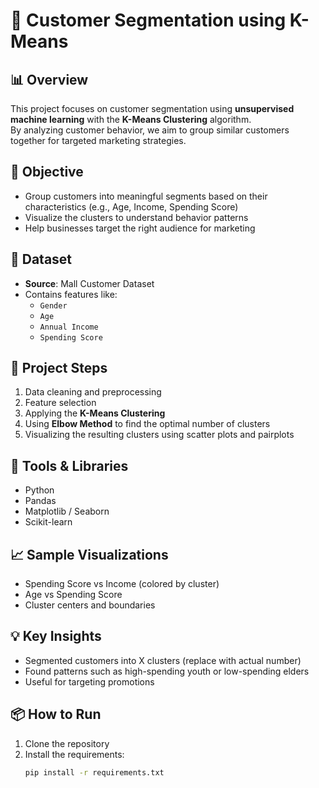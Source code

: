 # 🧠 Customer Segmentation using K-Means

## 📊 Overview

This project focuses on customer segmentation using **unsupervised machine learning** with the **K-Means Clustering** algorithm.  
By analyzing customer behavior, we aim to group similar customers together for targeted marketing strategies.

## 🎯 Objective

- Group customers into meaningful segments based on their characteristics (e.g., Age, Income, Spending Score)
- Visualize the clusters to understand behavior patterns
- Help businesses target the right audience for marketing

## 🧪 Dataset

- **Source**: Mall Customer Dataset
- Contains features like:
  - `Gender`
  - `Age`
  - `Annual Income`
  - `Spending Score`

## 🚀 Project Steps

1. Data cleaning and preprocessing
2. Feature selection
3. Applying the **K-Means Clustering**
4. Using **Elbow Method** to find the optimal number of clusters
5. Visualizing the resulting clusters using scatter plots and pairplots

## 🔧 Tools & Libraries

- Python
- Pandas
- Matplotlib / Seaborn
- Scikit-learn

## 📈 Sample Visualizations

- Spending Score vs Income (colored by cluster)
- Age vs Spending Score
- Cluster centers and boundaries

## 💡 Key Insights

- Segmented customers into X clusters (replace with actual number)
- Found patterns such as high-spending youth or low-spending elders
- Useful for targeting promotions

## 📦 How to Run

1. Clone the repository
2. Install the requirements:
   ```bash
   pip install -r requirements.txt
